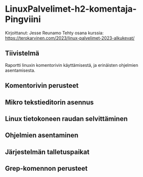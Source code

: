 # LinuxPalvelimet-h2-komentaja-Pingviini
Kirjoittanut: Jesse Reunamo
Tehty osana kurssia: https://terokarvinen.com/2023/linux-palvelimet-2023-alkukevat/

## Tiivistelmä
Raportti linuxin komentorivin käyttämisestä, ja erinäisten ohjelmien asentamisesta.

## Komentorivin perusteet


## Mikro tekstieditorin asennus


## Linux tietokoneen raudan selvittäminen


## Ohjelmien asentaminen


## Järjestelmän talletuspaikat


## Grep-komennon perusteet

